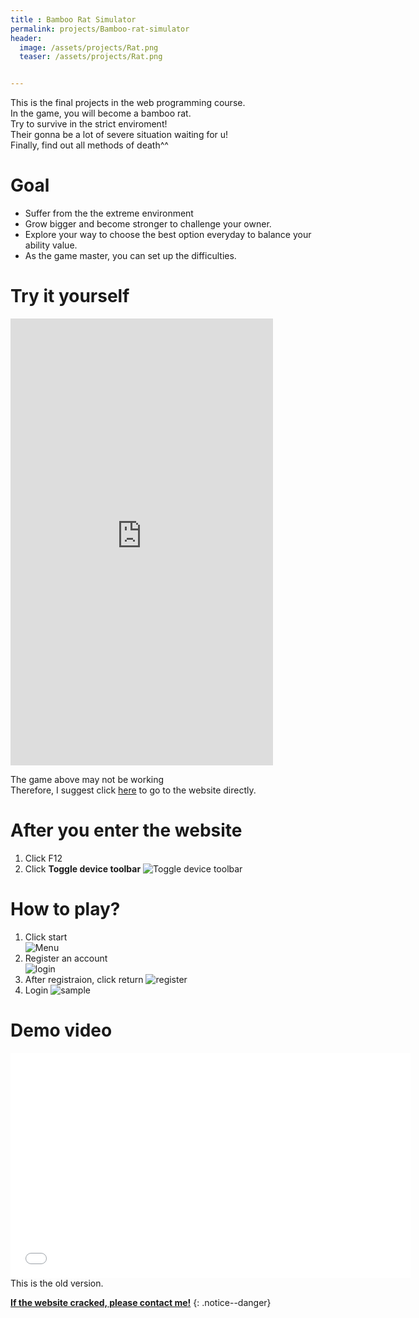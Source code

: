 ```yaml
---
title : Bamboo Rat Simulator
permalink: projects/Bamboo-rat-simulator
header:
  image: /assets/projects/Rat.png
  teaser: /assets/projects/Rat.png


---
```



This is the final projects in the web programming course.  <br>
In the game, you will become a bamboo rat.<br>
Try to survive in the strict enviroment! <br>
Their gonna be a lot of severe situation waiting for u!<br>
Finally, find out all methods of death^^<br>

Goal
===
- Suffer from the the extreme environment
- Grow bigger and become stronger to challenge your owner.
- Explore your way to choose the best option everyday to balance your ability value.
- As the game master, you can set up the difficulties.

Try it yourself
===

<iframe src="https://e24054075.github.io/Bamboo-rat-simulator-game/" style="width:420px; height:715px;" frameborder="0"></iframe>

The game above may not be working <br>
Therefore, I suggest click [here](http://luffy.ee.ncku.edu.tw:11935/) to go to the website directly. 

After you enter the website
===
1. Click F12
2. Click <b>Toggle device toolbar</b>
![Toggle device toolbar](/assets/projects/Toggle.png)

How to play?
===
1. Click start<br>
![Menu](/assets/projects/menu.PNG)
2. Register an account<br>
![login](/assets/projects/login.PNG)
3. After registraion, click return
![register](/assets/projects/register.PNG)
4. Login
![sample](/assets/projects/sample.png)

Demo video
===
<iframe width="640" height="360" src="/assets/projects/Demo.mp4" frameborder="0" allowfullscreen></iframe>
This is the old version.

[**If the website cracked, please contact me!**](#)
{: .notice--danger}